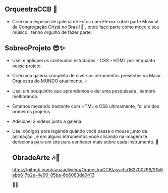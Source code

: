  ## OrquestraCCB 🎻
- Criei uma especie de galeria de Fotos com Flexox sobre parte Musical da Congregação Cristã no Brasil 🎺 , onde faço parte como moço e sou músico , tenho orgulho de fazer parte.

## SobreoProjeto 😎✨

- Usei e apliquei os conteudos estudados - CSS - HTML por enquanto nesse projeto.
- Criei uma galeria completa de diversos intrumentos presentes na Maior Orquestra do MUNDO atualmente. 🎶
- Usei um pouquinho que aprendemos e dei uma pesquisada , sempre melhorando.
- Estamos mexendo bastante com HTML e CSS ultimamente, foi um dos primeiros projetos.
- Adicionei 2 vídeos junto a galeria.
- Usei códigos para legenda quando você passa o mouse junto da animação , e em alguns intrumentos você clicando na imagem te dereciona para um site para conhecer mais sobre cada instrumento. 🎷

  ## ObradeArte 🎶💯

  https://github.com/cauaaoliveira/OrquestraCCB/assets/162700798/21b6abb8-7b2e-4e90-85ba-6c6063de0413

  🧑‍💻

